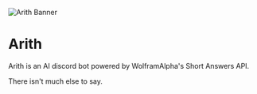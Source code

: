 ![Arith Banner](https://github.com/user-attachments/assets/112ba9f6-3aca-456c-937a-cce44c692923)

# Arith
Arith is an AI discord bot powered by WolframAlpha's Short Answers API.

There isn't much else to say.
